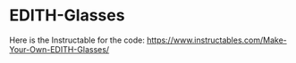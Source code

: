 # EDITH-Glasses
Here is the Instructable for the code: https://www.instructables.com/Make-Your-Own-EDITH-Glasses/
